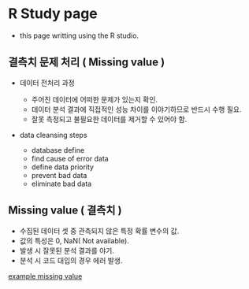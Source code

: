 # R Study page 

- this page writting using the R studio.  

## 결측치 문제 처리 ( Missing value )

- 데이터 전처리 과정
  - 주어진 데이터에 어떠한 문제가 있는지 확인. 
  - 데이터 분석 결과에 직접적인 성능 차이를 이야기하므로 반드시 수행 필요. 
  - 잘못 측정되고 불필요한 데이터를 제거할 수 있어야 함. 
  
- data cleansing steps
  - database define 
  - find cause of error data 
  - define data priority
  - prevent bad data
  - eliminate bad data
  
## Missing value ( 결측치 )

- 수집된 데이터 셋 중 관측되지 않은 특정 확률 변수의 값. 
- 값의 특성은 0, NaN( Not available).
- 발생 시 잘못된 분석 결과를 야기.
- 분석 시 코드 대입의 경우 에러 발생. 

[example missing value](./exampleMissingValue.py)  

